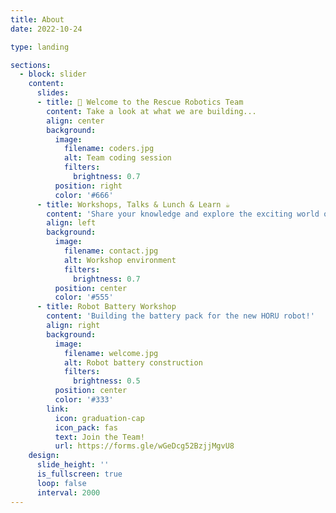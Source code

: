 ```yaml
---
title: About
date: 2022-10-24

type: landing

sections:
  - block: slider
    content:
      slides:
      - title: 👋 Welcome to the Rescue Robotics Team
        content: Take a look at what we are building...
        align: center
        background:
          image:
            filename: coders.jpg
            alt: Team coding session
            filters:
              brightness: 0.7
          position: right
          color: '#666'
      - title: Workshops, Talks & Lunch & Learn ☕️
        content: 'Share your knowledge and explore the exciting world of robotics with us!'
        align: left
        background:
          image:
            filename: contact.jpg
            alt: Workshop environment
            filters:
              brightness: 0.7
          position: center
          color: '#555'
      - title: Robot Battery Workshop
        content: 'Building the battery pack for the new HORU robot!'
        align: right
        background:
          image:
            filename: welcome.jpg
            alt: Robot battery construction
            filters:
              brightness: 0.5
          position: center
          color: '#333'
        link:
          icon: graduation-cap
          icon_pack: fas
          text: Join the Team!
          url: https://forms.gle/wGeDcg52BzjjMgvU8
    design:
      slide_height: ''
      is_fullscreen: true
      loop: false
      interval: 2000
---
```

